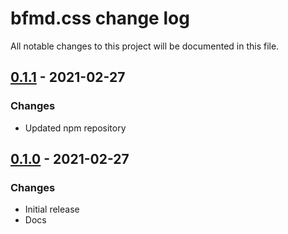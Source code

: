 # bfmd.css change log

All notable changes to this project will be documented in this file.

## [0.1.1](https://github.com/bndp/beautiful-markdown/releases/v0.1.1) - 2021-02-27

### Changes

- Updated npm repository


## [0.1.0](https://github.com/bndp/beautiful-markdown/releases/v0.1.0) - 2021-02-27

### Changes

- Initial release
- Docs
